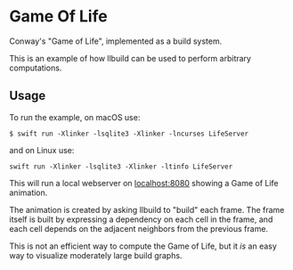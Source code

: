 # Game Of Life

Conway's "Game of Life", implemented as a build system.

This is an example of how llbuild can be used to perform arbitrary computations.

## Usage

To run the example, on macOS use:

```shell
$ swift run -Xlinker -lsqlite3 -Xlinker -lncurses LifeServer
```

and on Linux use:

```shell
swift run -Xlinker -lsqlite3 -Xlinker -ltinfo LifeServer
```

This will run a local webserver on [localhost:8080](http://localhost:8080)
showing a Game of Life animation.

The animation is created by asking llbuild to "build" each frame. The frame
itself is built by expressing a dependency on each cell in the frame, and each
cell depends on the adjacent neighbors from the previous frame.

This is not an efficient way to compute the Game of Life, but it *is* an easy
way to visualize moderately large build graphs.
